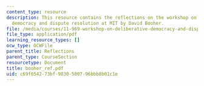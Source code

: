 ```yaml
---
content_type: resource
description: This resource contains the reflections on the workshop on deliberative
  democracy and dispute resolution at MIT by David Booher.
file: /media/courses/11-969-workshop-on-deliberative-democracy-and-dispute-resolution-summer-2005/c69f654273bf9830500796bbb8b01c1e_booher_ref.pdf
file_type: application/pdf
learning_resource_types: []
ocw_type: OCWFile
parent_title: Reflections
parent_type: CourseSection
resourcetype: Document
title: booher_ref.pdf
uid: c69f6542-73bf-9830-5007-96bbb8b01c1e
---
```

